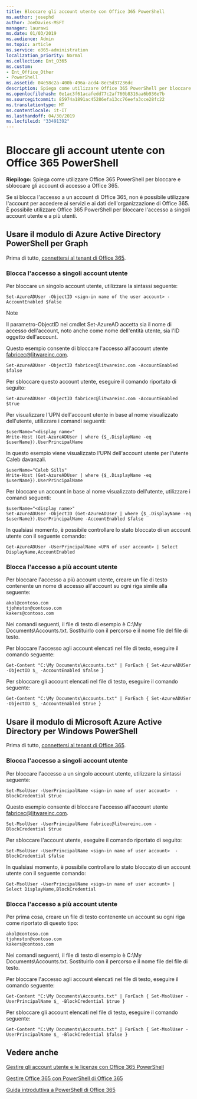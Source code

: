 ```yaml
---
title: Bloccare gli account utente con Office 365 PowerShell
ms.author: josephd
author: JoeDavies-MSFT
manager: laurawi
ms.date: 01/03/2019
ms.audience: Admin
ms.topic: article
ms.service: o365-administration
localization_priority: Normal
ms.collection: Ent_O365
ms.custom:
- Ent_Office_Other
- PowerShell
ms.assetid: 04e58c2a-400b-496a-acd4-8ec5d37236dc
description: Spiega come utilizzare Office 365 PowerShell per bloccare e sbloccare gli account di accesso a Office 365.
ms.openlocfilehash: 0e1ac3f61acafedd77c2af760b8316aa6b936e7b
ms.sourcegitcommit: 85974a1891ac45286efa13cc76eefa3cce28fc22
ms.translationtype: MT
ms.contentlocale: it-IT
ms.lasthandoff: 04/30/2019
ms.locfileid: "33491392"
---
```

# <a name="block-user-accounts-with-office-365-powershell"></a>Bloccare gli account utente con Office 365 PowerShell

**Riepilogo:**  Spiega come utilizzare Office 365 PowerShell per bloccare e sbloccare gli account di accesso a Office 365.
  
Se si blocca l'accesso a un account di Office 365, non è possibile utilizzare l'account per accedere ai servizi e ai dati dell'organizzazione di Office 365. È possibile utilizzare Office 365 PowerShell per bloccare l'accesso a singoli account utente e a più utenti.

## <a name="use-the-azure-active-directory-powershell-for-graph-module"></a>Usare il modulo di Azure Active Directory PowerShell per Graph

Prima di tutto, [connettersi al tenant di Office 365](connect-to-office-365-powershell.md#connect-with-the-azure-active-directory-powershell-for-graph-module).
 
### <a name="block-access-to-individual-user-accounts"></a>Blocca l'accesso a singoli account utente

Per bloccare un singolo account utente, utilizzare la sintassi seguente:
  
```
Set-AzureADUser -ObjectID <sign-in name of the user account> -AccountEnabled $false
```

> [!NOTE]
> Il parametro-ObjectID nel cmdlet Set-AzureAD accetta sia il nome di accesso dell'account, noto anche come nome dell'entità utente, sia l'ID oggetto dell'account. 
  
Questo esempio consente di bloccare l'accesso all'account utente fabricec@litwareinc.com.
  
```
Set-AzureADUser -ObjectID fabricec@litwareinc.com -AccountEnabled $false
```

Per sbloccare questo account utente, eseguire il comando riportato di seguito:
  
```
Set-AzureADUser -ObjectID fabricec@litwareinc.com -AccountEnabled $true
```

Per visualizzare l'UPN dell'account utente in base al nome visualizzato dell'utente, utilizzare i comandi seguenti:
  
```
$userName="<display name>"
Write-Host (Get-AzureADUser | where {$_.DisplayName -eq $userName}).UserPrincipalName

```

In questo esempio viene visualizzato l'UPN dell'account utente per l'utente Caleb davanzali.
  
```
$userName="Caleb Sills"
Write-Host (Get-AzureADUser | where {$_.DisplayName -eq $userName}).UserPrincipalName
```

Per bloccare un account in base al nome visualizzato dell'utente, utilizzare i comandi seguenti:
  
```
$userName="<display name>"
Set-AzureADUser -ObjectID (Get-AzureADUser | where {$_.DisplayName -eq $userName}).UserPrincipalName -AccountEnabled $false

```

In qualsiasi momento, è possibile controllare lo stato bloccato di un account utente con il seguente comando:
  
```
Get-AzureADUser -UserPrincipalName <UPN of user account> | Select DisplayName,AccountEnabled
```

### <a name="block-access-to-multiple-user-accounts"></a>Blocca l'accesso a più account utente

Per bloccare l'accesso a più account utente, creare un file di testo contenente un nome di accesso all'account su ogni riga simile alla seguente:
    
  ```
akol@contoso.com
tjohnston@contoso.com
kakers@contoso.com
  ```

Nei comandi seguenti, il file di testo di esempio è C:\My Documents\Accounts.txt. Sostituirlo con il percorso e il nome file del file di testo.
  
Per bloccare l'accesso agli account elencati nel file di testo, eseguire il comando seguente:
    
```
Get-Content "C:\My Documents\Accounts.txt" | ForEach { Set-AzureADUSer -ObjectID $_ -AccountEnabled $false }
```

Per sbloccare gli account elencati nel file di testo, eseguire il comando seguente:
    
```
Get-Content "C:\My Documents\Accounts.txt" | ForEach { Set-AzureADUSer -ObjectID $_ -AccountEnabled $true }
```

## <a name="use-the-microsoft-azure-active-directory-module-for-windows-powershell"></a>Usare il modulo di Microsoft Azure Active Directory per Windows PowerShell

Prima di tutto, [connettersi al tenant di Office 365](connect-to-office-365-powershell.md#connect-with-the-microsoft-azure-active-directory-module-for-windows-powershell).

    
### <a name="block-access-to-individual-user-accounts"></a>Blocca l'accesso a singoli account utente

Per bloccare l'accesso a un singolo account utente, utilizzare la sintassi seguente:
  
```
Set-MsolUser -UserPrincipalName <sign-in name of user account>  -BlockCredential $true
```

Questo esempio consente di bloccare l'accesso all'account utente fabricec@litwareinc.com.
  
```
Set-MsolUser -UserPrincipalName fabricec@litwareinc.com -BlockCredential $true
```

Per sbloccare l'account utente, eseguire il comando riportato di seguito:
  
```
Set-MsolUser -UserPrincipalName <sign-in name of user account>  -BlockCredential $false
```

In qualsiasi momento, è possibile controllare lo stato bloccato di un account utente con il seguente comando:
  
```
Get-MsolUser -UserPrincipalName <sign-in name of user account> | Select DisplayName,BlockCredential
```

### <a name="block-access-to-multiple-user-accounts"></a>Blocca l'accesso a più account utente

Per prima cosa, creare un file di testo contenente un account su ogni riga come riportato di questo tipo:
    
  ```
akol@contoso.com
tjohnston@contoso.com
kakers@contoso.com
  ```
Nei comandi seguenti, il file di testo di esempio è C:\My Documents\Accounts.txt. Sostituirlo con il percorso e il nome file del file di testo.
    
Per bloccare l'accesso agli account elencati nel file di testo, eseguire il comando seguente:
    
  ```
  Get-Content "C:\My Documents\Accounts.txt" | ForEach { Set-MsolUser -UserPrincipalName $_ -BlockCredential $true }
  ```
Per sbloccare gli account elencati nel file di testo, eseguire il comando seguente:
    
  ```
  Get-Content "C:\My Documents\Accounts.txt" | ForEach { Set-MsolUser -UserPrincipalName $_ -BlockCredential $false }
  ```

## <a name="see-also"></a>Vedere anche

[Gestire gli account utente e le licenze con Office 365 PowerShell](manage-user-accounts-and-licenses-with-office-365-powershell.md)
  
[Gestire Office 365 con PowerShell di Office 365](manage-office-365-with-office-365-powershell.md)
  
[Guida introduttiva a PowerShell di Office 365](getting-started-with-office-365-powershell.md)
